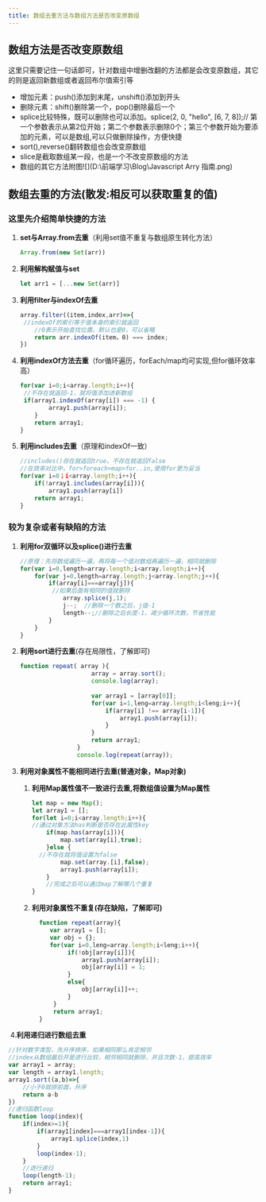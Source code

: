 ```yaml
---
title: 数组去重方法与数组方法是否改变原数组
---
```


## 数组方法是否改变原数组

这里只需要记住一句话即可，针对数组中增删改翻的方法都是会改变原数组，其它的则是返回新数组或者返回布尔值索引等

- 增加元素：push()添加到末尾，unshift()添加到开头
- 删除元素：shift()删除第一个，pop()删除最后一个
- splice比较特殊，既可以删除也可以添加。splice(2, 0, "hello", [6, 7, 8]);// 第一个参数表示从第2位开始；第二个参数表示删除0个；第三个参数开始为要添加的元素，可以是数组,可以只做删除操作，方便快捷
- sort(),reverse()翻转数组也会改变原数组
- slice是截取数组某一段，也是一个不改变原数组的方法
- 数组的其它方法附图![](D:\前端学习\Blog\Javascript Arry 指南.png)

## 数组去重的方法(散发:相反可以获取重复的值)

### 这里先介绍简单快捷的方法

1. **set与Array.from去重**（利用set值不重复与数组原生转化方法）

   ```javascript
   Array.from(new Set(arr))
   ```

   

2. **利用解构赋值与set**

   ```javascript
   let arr1 = [...new Set(arr)]
   ```

   

3. **利用filter与indexOf去重**

   ```javascript
   array.filter((item,index,arr)=>{
    //indexOf的索引等于值本身的索引就返回
       //0表示开始查找位置，默认也是0，可以省略
       return arr.indexOf(item，0) === index;
   })
   ```

   

4. **利用indexOf方法去重**（for循环遍历，forEach/map均可实现,但for循环效率高）

   ```javascript
   for(var i=0;i<array.length;i++){
    //不存在就返回-1，就将值添加进新数组   
   	if(array1.indexOf(array[i]) === -1) {
           array1.push(array[i]);
       }
       return array1;
   }
   ```

5. **利用includes去重**（原理和indexOf一致）

   ```javascript
   //includes()存在就返回true，不存在就返回false
   //在效率对比中，for>foreach>map>for..in,使用for更为妥当
   for(var i=0；i<array.length;i++){
       if(!array1.includes(array[i])){
           array1.push(array[i])
       return array1;
   }
   ```

### 较为复杂或者有缺陷的方法

1. **利用for双循环以及splice()进行去重**

   ```javascript
   //原理：先将数组遍历一遍，再将每一个值对数组再遍历一遍，相同就删除
   for(var i=0,length=array.length;i<array.length;i++){
       for(var j=0,length=array.length;j<array.length;j++){
           if(array[i]===array[j]){
            //如果后面有相同的值就删除
               array.splice(j,1);
               j--;	 //删除一个数之后，j值-1
               length--;//删除之后长度-1，减少循环次数，节省性能
           }
       }
   }
   ```

   

2. **利用sort进行去重**(存在局限性，了解即可)

   ```javascript
   function repeat( array ){
                       array = array.sort();
                       console.log(array);
       
                       var array1 = [array[0]];
                       for(var i=1,leng=array.length;i<leng;i++){
                           if(array[i] !== array[i-1]){
                               array1.push(array[i]);
                           }
                       }
                       return array1;
                   }
                   console.log(repeat(array));
   ```

   

3. **利用对象属性不能相同进行去重(普通对象，Map对象)**

   1. **利用Map属性值不一致进行去重,将数组值设置为Map属性**

      ```javascript
      let map = new Map();
      let array1 = [];
      for(let i=0;i<array.length;i++){
      //通过对象方法has判断是否存在此属性key    
          if(map.has(array[i])){
              map.set(array[i],true);
          }else {
        //不存在就将值设置为false   
              map.set(array.[i],false);
              array1.push(array[i]);
          }
          //完成之后可以通过map了解哪几个重复
      }
      ```

      

   2. **利用对象属性不重复(存在缺陷，了解即可)**

      ```javascript
        function repeat(array){
           var array1 = [];
           var obj = {};
           for(var i=0,leng=array.length;i<leng;i++){
                if(!obj[array[i]]){
                    array1.push(array[i]);
                    obj[array[i]] = 1;
                }
                else{
                    obj[array[i]]++;
                }
            }
            return array1;
        }
      ```

​	4.**利用递归进行数组去重**

```javascript
//针对数字类型，先升序排序，如果相同那么肯定相邻
//index从数组最后开是进行比较，相邻相同就删除，并且次数-1，提高效率
var array1 = array;
var length = array1.length;
array1.sort((a,b)=>{
    //小于0就排前面，升序
    return a-b
})
//递归函数loop
function loop(index){
    if(index>=1){
        if(array1[index]===array1[index-1]){
            array1.splice(index,1)
        }
        loop(index-1);
    }
    //进行递归
    loop(length-1);
    return array1;
}
```

